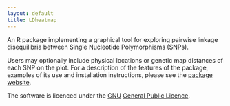 ```yaml
---
layout: default
title: LDheatmap
---
```

An R package implementing a graphical tool for exploring pairwise linkage disequilibria between Single Nucleotide Polymorphisms (SNPs).</b></p>
<p>Users may optionally include physical locations or genetic map distances of each SNP on the plot. For a description of the features of the package, examples of its use and installation instructions, please see the <a href="https://sfustatgen.github.io/LDheatmap/">package website</a>.</p>
<p>The software is licenced under the <a href="http://www.gnu.org">GNU</a> <a href="http://www.gnu.org/copyleft/gpl.html">General Public Licence</a>.</p>

